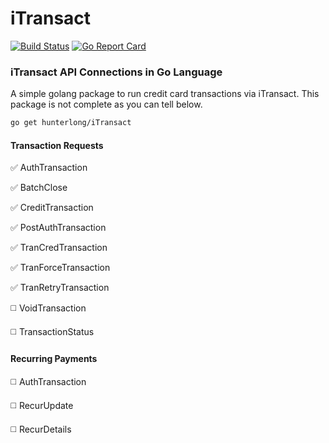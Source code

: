 # iTransact
[![Build Status](https://travis-ci.org/hunterlong/iTransact.svg?branch=master)](https://travis-ci.org/hunterlong/iTransact) [![Go Report Card](https://goreportcard.com/badge/github.com/hunterlong/iTransact)](https://goreportcard.com/report/github.com/hunterlong/iTransact)
### iTransact API Connections in Go Language
A simple golang package to run credit card transactions via iTransact. This package is not complete as you can tell below.

```bash
go get hunterlong/iTransact
```


#### Transaction Requests

:white_check_mark: AuthTransaction

:white_check_mark: BatchClose

:white_check_mark: CreditTransaction

:white_check_mark: PostAuthTransaction

:white_check_mark: TranCredTransaction

:white_check_mark: TranForceTransaction

:white_check_mark: TranRetryTransaction

:white_medium_square: VoidTransaction

:white_medium_square: TransactionStatus

#### Recurring Payments
:white_medium_square: AuthTransaction

:white_medium_square: RecurUpdate

:white_medium_square: RecurDetails


